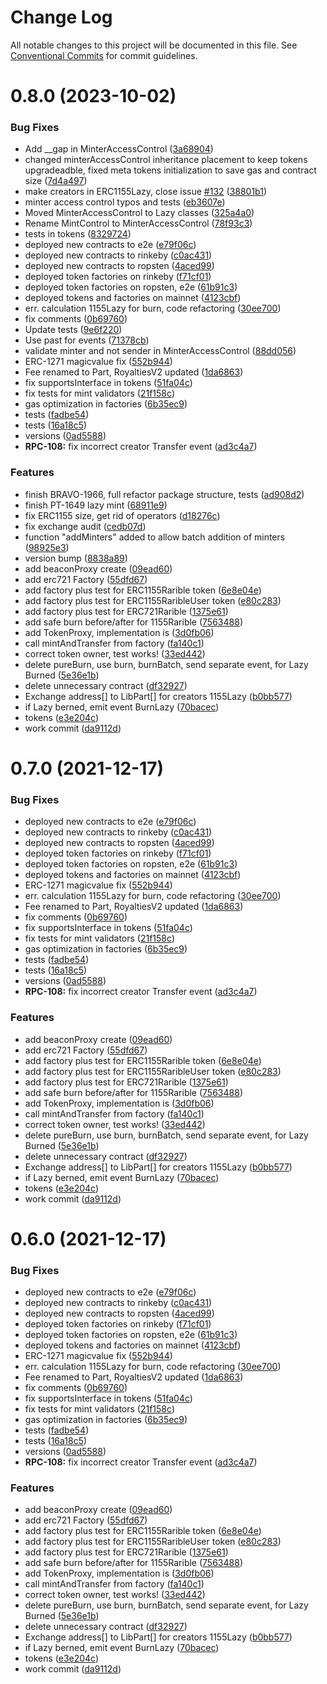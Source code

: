 # Change Log

All notable changes to this project will be documented in this file.
See [Conventional Commits](https://conventionalcommits.org) for commit guidelines.

# 0.8.0 (2023-10-02)


### Bug Fixes

* Add __gap in MinterAccessControl ([3a68904](https://github.com/rarible/protocol-contracts/commit/3a689049e1efc7c201f85bfb8916044c8873811a))
* changed minterAccessControl inheritance placement to keep tokens upgradeadble, fixed meta tokens initialization to save gas and contract size ([7d4a497](https://github.com/rarible/protocol-contracts/commit/7d4a497a8e4ddd3c914d770d94d33fbdf34ee080))
* make creators in ERC1155Lazy, close issue [#132](https://github.com/rarible/protocol-contracts/issues/132) ([38801b1](https://github.com/rarible/protocol-contracts/commit/38801b18c67e24eb02c38eb0f7af9de850185c68))
* minter access control typos and tests ([eb3607e](https://github.com/rarible/protocol-contracts/commit/eb3607e22bf9f7bc4dae59c4b08fa945ea1f2ef7))
* Moved MinterAccessControl to Lazy classes ([325a4a0](https://github.com/rarible/protocol-contracts/commit/325a4a050c9300288b0b731a8aa7fddd7f107764))
* Rename MintControl to MinterAccessControl ([78f93c3](https://github.com/rarible/protocol-contracts/commit/78f93c3c084aaa28faa078857ceea3b5f539b74a))
* tests in tokens ([8329724](https://github.com/rarible/protocol-contracts/commit/832972494aec08a25d58a42d48dd65cd58337b65))
* deployed new contracts to e2e ([e79f06c](https://github.com/rarible/protocol-contracts/commit/e79f06c5723b5b2f06d09698d53b7dd928a64dfc))
* deployed new contracts to rinkeby ([c0ac431](https://github.com/rarible/protocol-contracts/commit/c0ac431f4b71a1cbd072b5bce1e347dc36e65ef9))
* deployed new contracts to ropsten ([4aced99](https://github.com/rarible/protocol-contracts/commit/4aced9924ece047cdffc9366fa528ff7b4ba2366))
* deployed token factories on rinkeby ([f71cf01](https://github.com/rarible/protocol-contracts/commit/f71cf01debab7c35973d7402538b7fcc3b36384d))
* deployed token factories on ropsten, e2e ([61b91c3](https://github.com/rarible/protocol-contracts/commit/61b91c355a8bfb86e6b3650c993de4be161daa15))
* deployed tokens and factories on mainnet ([4123cbf](https://github.com/rarible/protocol-contracts/commit/4123cbf4a3078fc62a93b891f5c7c7b06e7d9834))
* err. calculation 1155Lazy for burn, code refactoring ([30ee700](https://github.com/rarible/protocol-contracts/commit/30ee70015b15c144aacbb68563d17b2c5af40621))
* fix comments ([0b69760](https://github.com/rarible/protocol-contracts/commit/0b697600414bfb9dc7278e70fc57326e66798693))
* Update tests ([9e6f220](https://github.com/rarible/protocol-contracts/commit/9e6f220108f342d13b4e71bc67ee18073a3b6d06))
* Use past for events ([71378cb](https://github.com/rarible/protocol-contracts/commit/71378cba55e1124b30b3761b084a4d413b8ef1aa))
* validate minter and not sender in MinterAccessControl ([88dd056](https://github.com/rarible/protocol-contracts/commit/88dd0564bf1c286e4df1ac09df5d9bb593122bd5))
* ERC-1271 magicvalue fix ([552b944](https://github.com/rarible/protocol-contracts/commit/552b944ec8ba8f0389939c4bb38b94b3cea323f5))
* Fee renamed to Part, RoyaltiesV2 updated ([1da6863](https://github.com/rarible/protocol-contracts/commit/1da686390f1190230bc7805d40005a017e4a14ea))
* fix supportsInterface in tokens ([51fa04c](https://github.com/rarible/protocol-contracts/commit/51fa04ccebf12a92ca12805fc28885daac4d8abd))
* fix tests for mint validators ([21f158c](https://github.com/rarible/protocol-contracts/commit/21f158c430af330ba283593bbf6f6545bb863f6f))
* gas optimization in factories ([6b35ec9](https://github.com/rarible/protocol-contracts/commit/6b35ec98df3bbc2d1c4e9381cbc8cc23c34d1ade))
* tests ([fadbe54](https://github.com/rarible/protocol-contracts/commit/fadbe547656ea121decb22fb1a9ca17cfeef496e))
* tests ([16a18c5](https://github.com/rarible/protocol-contracts/commit/16a18c50fb3b1a2ca0219731d4f7880a62b0911c))
* versions ([0ad5588](https://github.com/rarible/protocol-contracts/commit/0ad55889363d61af06dfcddda7859762bcfa7820))
* **RPC-108:** fix incorrect creator Transfer event ([ad3c4a7](https://github.com/rarible/protocol-contracts/commit/ad3c4a788eb32af7876cc5a415e6763aed7bfaeb))


### Features

* finish BRAVO-1966, full refactor package structure, tests ([ad908d2](https://github.com/rarible/protocol-contracts/commit/ad908d24ead38e602835dcc31d7d8245a843286b))
* finish PT-1649 lazy mint ([68911e9](https://github.com/rarible/protocol-contracts/commit/68911e97487b3e2149a6251eb41cb7843f1427ce))
* fix ERC1155 size, get rid of operators ([d18276c](https://github.com/rarible/protocol-contracts/commit/d18276c4bb46a1f676b47b8795e9da61edef365d))
* fix exchange audit ([cedb07d](https://github.com/rarible/protocol-contracts/commit/cedb07d69d4155cfe37171ae4672e893c7df218f))
* function "addMinters" added to allow batch addition of minters ([98925e3](https://github.com/rarible/protocol-contracts/commit/98925e35ec67d2b3e37c747b1f552c0f89b3a804))
* version bump ([8838a89](https://github.com/rarible/protocol-contracts/commit/8838a89c10147325d4aa83aa9ef725fabae85041))
* add beaconProxy create ([09ead60](https://github.com/rarible/protocol-contracts/commit/09ead609f9cee20912e368a736b87141139e32cc))
* add erc721 Factory ([55dfd67](https://github.com/rarible/protocol-contracts/commit/55dfd670ea1bbfaec4a1e33d3058112ab1a5b549))
* add factory plus test for ERC1155Rarible token ([6e8e04e](https://github.com/rarible/protocol-contracts/commit/6e8e04e8255dd7d3b286460f6a367c9b43cab50d))
* add factory plus test for ERC1155RaribleUser token ([e80c283](https://github.com/rarible/protocol-contracts/commit/e80c28362f8cd74253e383a6aa40aaa572c6450f))
* add factory plus test for ERC721Rarible ([1375e61](https://github.com/rarible/protocol-contracts/commit/1375e612aa168b8a7927d9f37d6b5169db90efe9))
* add safe burn before/after for 1155Rarible ([7563488](https://github.com/rarible/protocol-contracts/commit/75634880ea21b24f7f2ce0ac85651c570b29e432))
* add TokenProxy, implementation is ([3d0fb06](https://github.com/rarible/protocol-contracts/commit/3d0fb06782accc18aca7dd49246626dad04084b4))
* call mintAndTransfer from factory ([fa140c1](https://github.com/rarible/protocol-contracts/commit/fa140c1cc1787f064e41963cdd872d0c3fd7b9cb))
* correct token owner, test works! ([33ed442](https://github.com/rarible/protocol-contracts/commit/33ed442295f6bee236f128d7caf0785829d84e30))
* delete pureBurn, use burn, burnBatch, send separate event, for Lazy Burned ([5e36e1b](https://github.com/rarible/protocol-contracts/commit/5e36e1b2826693fa89d7efde4afbc224b8514c14))
* delete unnecessary contract ([df32927](https://github.com/rarible/protocol-contracts/commit/df32927e50e6ff43203b5bddd7c2cd61d3c67c5c))
* Exchange address[] to LibPart[] for creators 1155Lazy ([b0bb577](https://github.com/rarible/protocol-contracts/commit/b0bb5775c1b8d9ff0ca5e3d15d30af910eddf73b))
* if Lazy berned, emit event BurnLazy ([70bacec](https://github.com/rarible/protocol-contracts/commit/70bacecd6b342e57d8d92cadbbdfd7d89bb1bd02))
* tokens ([e3e204c](https://github.com/rarible/protocol-contracts/commit/e3e204c161d18f4bb4d36bc72fdbbae98619a120))
* work commit ([da9112d](https://github.com/rarible/protocol-contracts/commit/da9112d9f0641da72014d5a68680417819805399))





# 0.7.0 (2021-12-17)


### Bug Fixes

* deployed new contracts to e2e ([e79f06c](https://github.com/rarible/protocol-contracts/commit/e79f06c5723b5b2f06d09698d53b7dd928a64dfc))
* deployed new contracts to rinkeby ([c0ac431](https://github.com/rarible/protocol-contracts/commit/c0ac431f4b71a1cbd072b5bce1e347dc36e65ef9))
* deployed new contracts to ropsten ([4aced99](https://github.com/rarible/protocol-contracts/commit/4aced9924ece047cdffc9366fa528ff7b4ba2366))
* deployed token factories on rinkeby ([f71cf01](https://github.com/rarible/protocol-contracts/commit/f71cf01debab7c35973d7402538b7fcc3b36384d))
* deployed token factories on ropsten, e2e ([61b91c3](https://github.com/rarible/protocol-contracts/commit/61b91c355a8bfb86e6b3650c993de4be161daa15))
* deployed tokens and factories on mainnet ([4123cbf](https://github.com/rarible/protocol-contracts/commit/4123cbf4a3078fc62a93b891f5c7c7b06e7d9834))
* ERC-1271 magicvalue fix ([552b944](https://github.com/rarible/protocol-contracts/commit/552b944ec8ba8f0389939c4bb38b94b3cea323f5))
* err. calculation 1155Lazy for burn, code refactoring ([30ee700](https://github.com/rarible/protocol-contracts/commit/30ee70015b15c144aacbb68563d17b2c5af40621))
* Fee renamed to Part, RoyaltiesV2 updated ([1da6863](https://github.com/rarible/protocol-contracts/commit/1da686390f1190230bc7805d40005a017e4a14ea))
* fix comments ([0b69760](https://github.com/rarible/protocol-contracts/commit/0b697600414bfb9dc7278e70fc57326e66798693))
* fix supportsInterface in tokens ([51fa04c](https://github.com/rarible/protocol-contracts/commit/51fa04ccebf12a92ca12805fc28885daac4d8abd))
* fix tests for mint validators ([21f158c](https://github.com/rarible/protocol-contracts/commit/21f158c430af330ba283593bbf6f6545bb863f6f))
* gas optimization in factories ([6b35ec9](https://github.com/rarible/protocol-contracts/commit/6b35ec98df3bbc2d1c4e9381cbc8cc23c34d1ade))
* tests ([fadbe54](https://github.com/rarible/protocol-contracts/commit/fadbe547656ea121decb22fb1a9ca17cfeef496e))
* tests ([16a18c5](https://github.com/rarible/protocol-contracts/commit/16a18c50fb3b1a2ca0219731d4f7880a62b0911c))
* versions ([0ad5588](https://github.com/rarible/protocol-contracts/commit/0ad55889363d61af06dfcddda7859762bcfa7820))
* **RPC-108:** fix incorrect creator Transfer event ([ad3c4a7](https://github.com/rarible/protocol-contracts/commit/ad3c4a788eb32af7876cc5a415e6763aed7bfaeb))


### Features

* add beaconProxy create ([09ead60](https://github.com/rarible/protocol-contracts/commit/09ead609f9cee20912e368a736b87141139e32cc))
* add erc721 Factory ([55dfd67](https://github.com/rarible/protocol-contracts/commit/55dfd670ea1bbfaec4a1e33d3058112ab1a5b549))
* add factory plus test for ERC1155Rarible token ([6e8e04e](https://github.com/rarible/protocol-contracts/commit/6e8e04e8255dd7d3b286460f6a367c9b43cab50d))
* add factory plus test for ERC1155RaribleUser token ([e80c283](https://github.com/rarible/protocol-contracts/commit/e80c28362f8cd74253e383a6aa40aaa572c6450f))
* add factory plus test for ERC721Rarible ([1375e61](https://github.com/rarible/protocol-contracts/commit/1375e612aa168b8a7927d9f37d6b5169db90efe9))
* add safe burn before/after for 1155Rarible ([7563488](https://github.com/rarible/protocol-contracts/commit/75634880ea21b24f7f2ce0ac85651c570b29e432))
* add TokenProxy, implementation is ([3d0fb06](https://github.com/rarible/protocol-contracts/commit/3d0fb06782accc18aca7dd49246626dad04084b4))
* call mintAndTransfer from factory ([fa140c1](https://github.com/rarible/protocol-contracts/commit/fa140c1cc1787f064e41963cdd872d0c3fd7b9cb))
* correct token owner, test works! ([33ed442](https://github.com/rarible/protocol-contracts/commit/33ed442295f6bee236f128d7caf0785829d84e30))
* delete pureBurn, use burn, burnBatch, send separate event, for Lazy Burned ([5e36e1b](https://github.com/rarible/protocol-contracts/commit/5e36e1b2826693fa89d7efde4afbc224b8514c14))
* delete unnecessary contract ([df32927](https://github.com/rarible/protocol-contracts/commit/df32927e50e6ff43203b5bddd7c2cd61d3c67c5c))
* Exchange address[] to LibPart[] for creators 1155Lazy ([b0bb577](https://github.com/rarible/protocol-contracts/commit/b0bb5775c1b8d9ff0ca5e3d15d30af910eddf73b))
* if Lazy berned, emit event BurnLazy ([70bacec](https://github.com/rarible/protocol-contracts/commit/70bacecd6b342e57d8d92cadbbdfd7d89bb1bd02))
* tokens ([e3e204c](https://github.com/rarible/protocol-contracts/commit/e3e204c161d18f4bb4d36bc72fdbbae98619a120))
* work commit ([da9112d](https://github.com/rarible/protocol-contracts/commit/da9112d9f0641da72014d5a68680417819805399))





# 0.6.0 (2021-12-17)


### Bug Fixes

* deployed new contracts to e2e ([e79f06c](https://github.com/rarible/protocol-contracts/commit/e79f06c5723b5b2f06d09698d53b7dd928a64dfc))
* deployed new contracts to rinkeby ([c0ac431](https://github.com/rarible/protocol-contracts/commit/c0ac431f4b71a1cbd072b5bce1e347dc36e65ef9))
* deployed new contracts to ropsten ([4aced99](https://github.com/rarible/protocol-contracts/commit/4aced9924ece047cdffc9366fa528ff7b4ba2366))
* deployed token factories on rinkeby ([f71cf01](https://github.com/rarible/protocol-contracts/commit/f71cf01debab7c35973d7402538b7fcc3b36384d))
* deployed token factories on ropsten, e2e ([61b91c3](https://github.com/rarible/protocol-contracts/commit/61b91c355a8bfb86e6b3650c993de4be161daa15))
* deployed tokens and factories on mainnet ([4123cbf](https://github.com/rarible/protocol-contracts/commit/4123cbf4a3078fc62a93b891f5c7c7b06e7d9834))
* ERC-1271 magicvalue fix ([552b944](https://github.com/rarible/protocol-contracts/commit/552b944ec8ba8f0389939c4bb38b94b3cea323f5))
* err. calculation 1155Lazy for burn, code refactoring ([30ee700](https://github.com/rarible/protocol-contracts/commit/30ee70015b15c144aacbb68563d17b2c5af40621))
* Fee renamed to Part, RoyaltiesV2 updated ([1da6863](https://github.com/rarible/protocol-contracts/commit/1da686390f1190230bc7805d40005a017e4a14ea))
* fix comments ([0b69760](https://github.com/rarible/protocol-contracts/commit/0b697600414bfb9dc7278e70fc57326e66798693))
* fix supportsInterface in tokens ([51fa04c](https://github.com/rarible/protocol-contracts/commit/51fa04ccebf12a92ca12805fc28885daac4d8abd))
* fix tests for mint validators ([21f158c](https://github.com/rarible/protocol-contracts/commit/21f158c430af330ba283593bbf6f6545bb863f6f))
* gas optimization in factories ([6b35ec9](https://github.com/rarible/protocol-contracts/commit/6b35ec98df3bbc2d1c4e9381cbc8cc23c34d1ade))
* tests ([fadbe54](https://github.com/rarible/protocol-contracts/commit/fadbe547656ea121decb22fb1a9ca17cfeef496e))
* tests ([16a18c5](https://github.com/rarible/protocol-contracts/commit/16a18c50fb3b1a2ca0219731d4f7880a62b0911c))
* versions ([0ad5588](https://github.com/rarible/protocol-contracts/commit/0ad55889363d61af06dfcddda7859762bcfa7820))
* **RPC-108:** fix incorrect creator Transfer event ([ad3c4a7](https://github.com/rarible/protocol-contracts/commit/ad3c4a788eb32af7876cc5a415e6763aed7bfaeb))


### Features

* add beaconProxy create ([09ead60](https://github.com/rarible/protocol-contracts/commit/09ead609f9cee20912e368a736b87141139e32cc))
* add erc721 Factory ([55dfd67](https://github.com/rarible/protocol-contracts/commit/55dfd670ea1bbfaec4a1e33d3058112ab1a5b549))
* add factory plus test for ERC1155Rarible token ([6e8e04e](https://github.com/rarible/protocol-contracts/commit/6e8e04e8255dd7d3b286460f6a367c9b43cab50d))
* add factory plus test for ERC1155RaribleUser token ([e80c283](https://github.com/rarible/protocol-contracts/commit/e80c28362f8cd74253e383a6aa40aaa572c6450f))
* add factory plus test for ERC721Rarible ([1375e61](https://github.com/rarible/protocol-contracts/commit/1375e612aa168b8a7927d9f37d6b5169db90efe9))
* add safe burn before/after for 1155Rarible ([7563488](https://github.com/rarible/protocol-contracts/commit/75634880ea21b24f7f2ce0ac85651c570b29e432))
* add TokenProxy, implementation is ([3d0fb06](https://github.com/rarible/protocol-contracts/commit/3d0fb06782accc18aca7dd49246626dad04084b4))
* call mintAndTransfer from factory ([fa140c1](https://github.com/rarible/protocol-contracts/commit/fa140c1cc1787f064e41963cdd872d0c3fd7b9cb))
* correct token owner, test works! ([33ed442](https://github.com/rarible/protocol-contracts/commit/33ed442295f6bee236f128d7caf0785829d84e30))
* delete pureBurn, use burn, burnBatch, send separate event, for Lazy Burned ([5e36e1b](https://github.com/rarible/protocol-contracts/commit/5e36e1b2826693fa89d7efde4afbc224b8514c14))
* delete unnecessary contract ([df32927](https://github.com/rarible/protocol-contracts/commit/df32927e50e6ff43203b5bddd7c2cd61d3c67c5c))
* Exchange address[] to LibPart[] for creators 1155Lazy ([b0bb577](https://github.com/rarible/protocol-contracts/commit/b0bb5775c1b8d9ff0ca5e3d15d30af910eddf73b))
* if Lazy berned, emit event BurnLazy ([70bacec](https://github.com/rarible/protocol-contracts/commit/70bacecd6b342e57d8d92cadbbdfd7d89bb1bd02))
* tokens ([e3e204c](https://github.com/rarible/protocol-contracts/commit/e3e204c161d18f4bb4d36bc72fdbbae98619a120))
* work commit ([da9112d](https://github.com/rarible/protocol-contracts/commit/da9112d9f0641da72014d5a68680417819805399))
